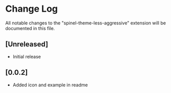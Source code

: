 # Change Log

All notable changes to the "spinel-theme-less-aggressive" extension will be documented in this file.


## [Unreleased]

- Initial release

## [0.0.2]

- Added icon and example in readme
